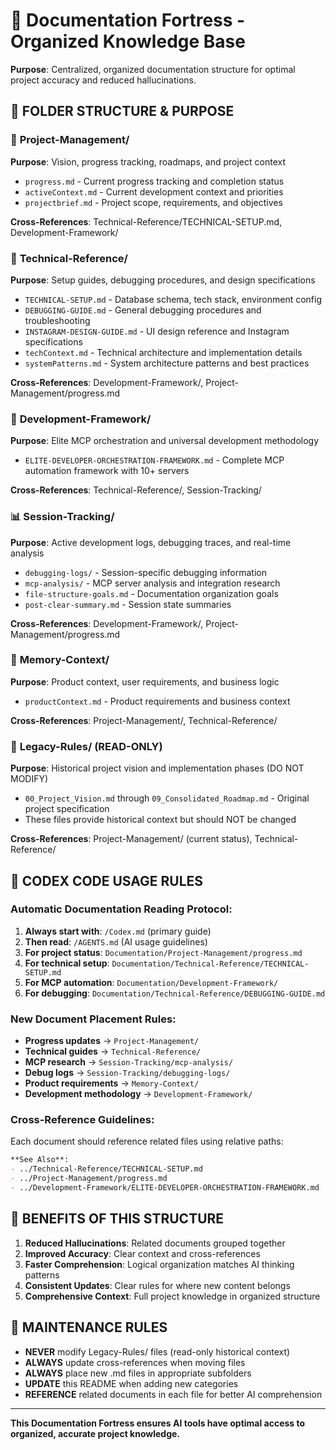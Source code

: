 # 🏰 Documentation Fortress - Organized Knowledge Base

**Purpose**: Centralized, organized documentation structure for optimal project accuracy and reduced hallucinations.

## 📁 **FOLDER STRUCTURE & PURPOSE**

### 🎯 **Project-Management/** 
**Purpose**: Vision, progress tracking, roadmaps, and project context
- `progress.md` - Current progress tracking and completion status
- `activeContext.md` - Current development context and priorities  
- `projectbrief.md` - Project scope, requirements, and objectives

**Cross-References**: Technical-Reference/TECHNICAL-SETUP.md, Development-Framework/

### 🔧 **Technical-Reference/**
**Purpose**: Setup guides, debugging procedures, and design specifications
- `TECHNICAL-SETUP.md` - Database schema, tech stack, environment config
- `DEBUGGING-GUIDE.md` - General debugging procedures and troubleshooting
- `INSTAGRAM-DESIGN-GUIDE.md` - UI design reference and Instagram specifications
- `techContext.md` - Technical architecture and implementation details
- `systemPatterns.md` - System architecture patterns and best practices

**Cross-References**: Development-Framework/, Project-Management/progress.md

### 🚀 **Development-Framework/**
**Purpose**: Elite MCP orchestration and universal development methodology
- `ELITE-DEVELOPER-ORCHESTRATION-FRAMEWORK.md` - Complete MCP automation framework with 10+ servers

**Cross-References**: Technical-Reference/, Session-Tracking/

### 📊 **Session-Tracking/**
**Purpose**: Active development logs, debugging traces, and real-time analysis
- `debugging-logs/` - Session-specific debugging information
- `mcp-analysis/` - MCP server analysis and integration research  
- `file-structure-goals.md` - Documentation organization goals
- `post-clear-summary.md` - Session state summaries

**Cross-References**: Development-Framework/, Project-Management/progress.md

### 💾 **Memory-Context/**
**Purpose**: Product context, user requirements, and business logic
- `productContext.md` - Product requirements and business context

**Cross-References**: Project-Management/, Technical-Reference/

### 📜 **Legacy-Rules/** (READ-ONLY)
**Purpose**: Historical project vision and implementation phases (DO NOT MODIFY)
- `00_Project_Vision.md` through `09_Consolidated_Roadmap.md` - Original project specification
- These files provide historical context but should NOT be changed

**Cross-References**: Project-Management/ (current status), Technical-Reference/

## 🤖 **CODEX CODE USAGE RULES**

### **Automatic Documentation Reading Protocol**:
1. **Always start with**: `/Codex.md` (primary guide)
2. **Then read**: `/AGENTS.md` (AI usage guidelines)
3. **For project status**: `Documentation/Project-Management/progress.md`
4. **For technical setup**: `Documentation/Technical-Reference/TECHNICAL-SETUP.md`
5. **For MCP automation**: `Documentation/Development-Framework/`
6. **For debugging**: `Documentation/Technical-Reference/DEBUGGING-GUIDE.md`

### **New Document Placement Rules**:
- **Progress updates** → `Project-Management/`
- **Technical guides** → `Technical-Reference/`
- **MCP research** → `Session-Tracking/mcp-analysis/`
- **Debug logs** → `Session-Tracking/debugging-logs/`
- **Product requirements** → `Memory-Context/`
- **Development methodology** → `Development-Framework/`

### **Cross-Reference Guidelines**:
Each document should reference related files using relative paths:
```markdown
**See Also**: 
- ../Technical-Reference/TECHNICAL-SETUP.md
- ../Project-Management/progress.md
- ../Development-Framework/ELITE-DEVELOPER-ORCHESTRATION-FRAMEWORK.md
```

## 🎯 **BENEFITS OF THIS STRUCTURE**

1. **Reduced Hallucinations**: Related documents grouped together
2. **Improved Accuracy**: Clear context and cross-references
3. **Faster Comprehension**: Logical organization matches AI thinking patterns  
4. **Consistent Updates**: Clear rules for where new content belongs
5. **Comprehensive Context**: Full project knowledge in organized structure

## 🔄 **MAINTENANCE RULES**

- **NEVER** modify Legacy-Rules/ files (read-only historical context)
- **ALWAYS** update cross-references when moving files
- **ALWAYS** place new .md files in appropriate subfolders
- **UPDATE** this README when adding new categories
- **REFERENCE** related documents in each file for better AI comprehension

---

**This Documentation Fortress ensures AI tools have optimal access to organized, accurate project knowledge.**
